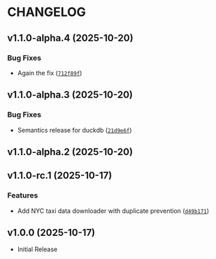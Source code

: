 # CHANGELOG

<!-- version list -->

## v1.1.0-alpha.4 (2025-10-20)

### Bug Fixes

- Again the fix
  ([`712f89f`](https://github.com/AFlo59/brief_pipeline_data/commit/712f89f75bb16d848453e14f42e9b42c3eff361c))


## v1.1.0-alpha.3 (2025-10-20)

### Bug Fixes

- Semantics release for duckdb
  ([`21d9e6f`](https://github.com/AFlo59/brief_pipeline_data/commit/21d9e6fb462956f6f2a01a2b13250c5b7851d5ea))


## v1.1.0-alpha.2 (2025-10-20)


## v1.1.0-rc.1 (2025-10-17)

### Features

- Add NYC taxi data downloader with duplicate prevention
  ([`d49b171`](https://github.com/AFlo59/brief_pipeline_data/commit/d49b171cf6fbd3eafd39d199306a46e3b908527f))


## v1.0.0 (2025-10-17)

- Initial Release

